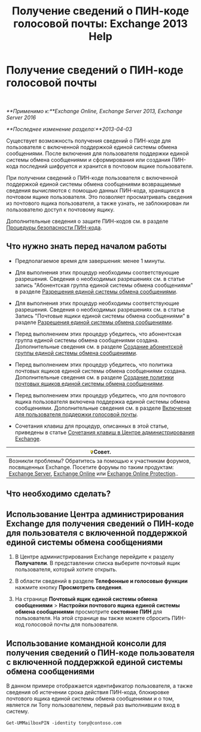 ﻿---
title: 'Получение сведений о ПИН-коде голосовой почты: Exchange 2013 Help'
TOCTitle: Получение сведений о ПИН-коде голосовой почты
ms:assetid: 01517cca-99fe-46b2-b586-19e8d2707728
ms:mtpsurl: https://technet.microsoft.com/ru-ru/library/Aa995900(v=EXCHG.150)
ms:contentKeyID: 54652074
ms.date: 05/22/2018
mtps_version: v=EXCHG.150
ms.translationtype: MT
---

# Получение сведений о ПИН-коде голосовой почты

 

_**Применимо к:**Exchange Online, Exchange Server 2013, Exchange Server 2016_

_**Последнее изменение раздела:**2013-04-03_

Существует возможность получения сведений о ПИН-коде для пользователя с включенной поддержкой единой системы обмена сообщениями. После включения для пользователя поддержки единой системы обмена сообщениями и сформирования или создания ПИН-кода последний шифруется и хранится в почтовом ящике пользователя.

При получении сведений о ПИН-коде пользователя с включенной поддержкой единой системы обмена сообщениями возвращаемые сведения вычисляются с помощью данных ПИН-кода, хранящихся в почтовом ящике пользователя. Это позволяет просматривать сведения из почтового ящика пользователя, а также узнать, не заблокирован ли пользователю доступ к почтовому ящику.

Дополнительные сведения о защите ПИН-кодов см. в разделе [Процедуры безопасности ПИН-кода](pin-security-procedures-exchange-2013-help.md).

## Что нужно знать перед началом работы

  - Предполагаемое время для завершения: менее 1 минуты.

  - Для выполнения этих процедур необходимы соответствующие разрешения. Сведения о необходимых разрешениях см. в статье запись "Абонентская группа единой системы обмена сообщениями" в разделе [Разрешения единой системы обмена сообщениями](unified-messaging-permissions-exchange-2013-help.md).

  - Для выполнения этих процедур необходимы соответствующие разрешения. Сведения о необходимых разрешениях см. в статье Запись "Почтовые ящики единой системы обмена сообщениями" в разделе [Разрешения единой системы обмена сообщениями](unified-messaging-permissions-exchange-2013-help.md).

  - Перед выполнением этих процедур убедитесь, что абонентская группа единой системы обмена сообщениями создана. Дополнительные сведения см. в разделе [Создание абонентской группы единой системы обмена сообщениями](create-a-um-dial-plan-exchange-2013-help.md).

  - Перед выполнением этих процедур убедитесь, что политика почтовых ящиков единой системы обмена сообщениями создана. Дополнительные сведения см. в разделе [Создание политики почтовых ящиков единой системы обмена сообщениями](create-a-um-mailbox-policy-exchange-2013-help.md).

  - Перед выполнением этих процедур убедитесь, что для почтового ящика пользователя включена поддержка единой системы обмена сообщениями. Дополнительные сведения см. в разделе [Включение для пользователя поддержки голосовой почты](enable-a-user-for-voice-mail-exchange-2013-help.md).

  - Сочетания клавиш для процедур, описанных в этой статье, приведены в статье [Сочетания клавиш в Центре администрирования Exchange](keyboard-shortcuts-in-the-exchange-admin-center-exchange-online-protection-help.md).

<table>
<thead>
<tr class="header">
<th><img src="images/Bb124558.tip(EXCHG.150).gif" title="Совет" alt="Совет" />Совет.</th>
</tr>
</thead>
<tbody>
<tr class="odd">
<td>Возникли проблемы? Обратитесь за помощью к участникам форумов, посвященных Exchange. Посетите форумы по таким продуктам: <a href="https://go.microsoft.com/fwlink/p/?linkid=60612">Exchange Server</a>, <a href="https://go.microsoft.com/fwlink/p/?linkid=267542">Exchange Online</a> или <a href="https://go.microsoft.com/fwlink/p/?linkid=285351">Exchange Online Protection</a>..</td>
</tr>
</tbody>
</table>


## Что необходимо сделать?

## Использование Центра администрирования Exchange для получения сведений о ПИН-коде для пользователя с включенной поддержкой единой системы обмена сообщениями

1.  В Центре администрирования Exchange перейдите к разделу **Получатели**. В представлении списка выберите почтовый ящик пользователя, который хотите открыть.

2.  В области сведений в разделе **Телефонные и голосовые функции** нажмите кнопку **Просмотреть сведения**.

3.  На странице **Почтовый ящик единой системы обмена сообщениями** \> **Настройки почтового ящика единой системы обмена сообщениями** просмотрите **состояние ПИН** для пользователя. На этой странице вы также можете сбросить ПИН-код голосовой почты для пользователя.

## Использование командной консоли для получения сведений о ПИН-коде пользователя с включенной поддержкой единой системы обмена сообщениями

В данном примере отображается идентификатор пользователя, а также сведения об истечении срока действия ПИН-кода, блокировке почтового ящика единой системы обмена сообщениями и о том, является ли Tony пользователем, первый раз выполнившим вход в систему.

    Get-UMMailboxPIN -identity tony@contoso.com

